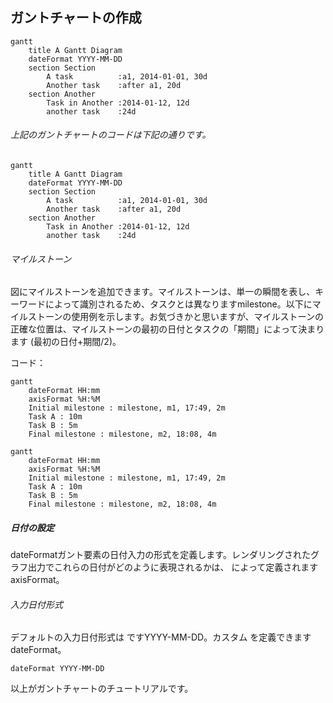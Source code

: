 ## ガントチャートの作成
```mermaid
gantt
    title A Gantt Diagram
    dateFormat YYYY-MM-DD
    section Section
        A task          :a1, 2014-01-01, 30d
        Another task    :after a1, 20d
    section Another
        Task in Another :2014-01-12, 12d
        another task    :24d
```
###### 上記のガントチャートのコードは下記の通りです。
```
gantt
    title A Gantt Diagram
    dateFormat YYYY-MM-DD
    section Section
        A task          :a1, 2014-01-01, 30d
        Another task    :after a1, 20d
    section Another
        Task in Another :2014-01-12, 12d
        another task    :24d
```
###### マイルストーン
図にマイルストーンを追加できます。マイルストーンは、単一の瞬間を表し、キーワードによって識別されるため、タスクとは異なりますmilestone。以下にマイルストーンの使用例を示します。お気づきかと思いますが、マイルストーンの正確な位置は、マイルストーンの最初の日付とタスクの「期間」によって決まります (最初の日付+期間/2)。

コード：
```
gantt
    dateFormat HH:mm
    axisFormat %H:%M
    Initial milestone : milestone, m1, 17:49, 2m
    Task A : 10m
    Task B : 5m
    Final milestone : milestone, m2, 18:08, 4m
```
```mermaid
gantt
    dateFormat HH:mm
    axisFormat %H:%M
    Initial milestone : milestone, m1, 17:49, 2m
    Task A : 10m
    Task B : 5m
    Final milestone : milestone, m2, 18:08, 4m
```
##### 日付の設定
dateFormatガント要素の日付入力の形式を定義します。レンダリングされたグラフ出力でこれらの日付がどのように表現されるかは、 によって定義されますaxisFormat。

###### 入力日付形式
デフォルトの入力日付形式は ですYYYY-MM-DD。カスタム を定義できますdateFormat。
```
dateFormat YYYY-MM-DD
```
以上がガントチャートのチュートリアルです。